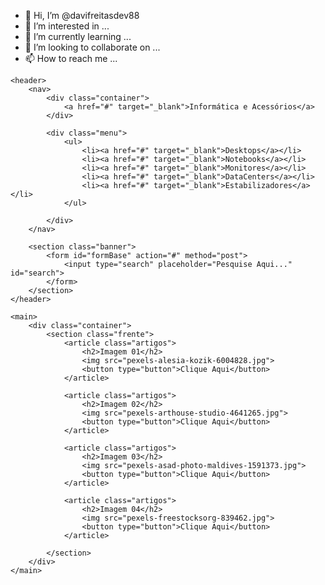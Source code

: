 - 👋 Hi, I’m @davifreitasdev88
- 👀 I’m interested in ...
- 🌱 I’m currently learning ...
- 💞️ I’m looking to collaborate on ...
- 📫 How to reach me ...

<!DOCTYPE html>
<html lang="en">
<head>
    <meta charset="UTF-8">
    <meta http-equiv="X-UA-Compatible" content="IE=edge">
    <meta name="viewport" content="width=device-width, initial-scale=1.0">
    <title>Document</title>
    <link rel="stylesheet" href="project1.css">
</head>
<body>
    
    <header>
        <nav>
            <div class="container">
                <a href="#" target="_blank">Informática e Acessórios</a>
            </div>

            <div class="menu">
                <ul>
                    <li><a href="#" target="_blank">Desktops</a></li>
                    <li><a href="#" target="_blank">Notebooks</a></li>
                    <li><a href="#" target="_blank">Monitores</a></li>
                    <li><a href="#" target="_blank">DataCenters</a></li>
                    <li><a href="#" target="_blank">Estabilizadores</a></li>
                </ul>

            </div>
        </nav>

        <section class="banner">
            <form id="formBase" action="#" method="post">
                <input type="search" placeholder="Pesquise Aqui..." id="search">
            </form>
        </section>
    </header>

    <main>
        <div class="container">
            <section class="frente">
                <article class="artigos">
                    <h2>Imagem 01</h2>
                    <img src="pexels-alesia-kozik-6004828.jpg">
                    <button type="button">Clique Aqui</button>
                </article>

                <article class="artigos">
                    <h2>Imagem 02</h2>
                    <img src="pexels-arthouse-studio-4641265.jpg">
                    <button type="button">Clique Aqui</button>
                </article>

                <article class="artigos">
                    <h2>Imagem 03</h2>
                    <img src="pexels-asad-photo-maldives-1591373.jpg">
                    <button type="button">Clique Aqui</button>
                </article>
                
                <article class="artigos">
                    <h2>Imagem 04</h2>
                    <img src="pexels-freestocksorg-839462.jpg">
                    <button type="button">Clique Aqui</button>
                </article>

            </section>
        </div>
    </main>



</body>
</html>



<!---
davifreitasdev88/davifreitasdev88 is a ✨ special ✨ repository because its `README.md` (this file) appears on your GitHub profile.
You can click the Preview link to take a look at your changes.
--->
